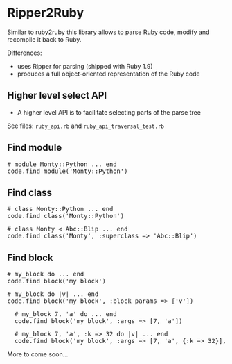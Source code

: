 # Ripper2Ruby ##

Similar to ruby2ruby this library allows to parse Ruby code, modify and 
recompile it back to Ruby.

Differences:

* uses Ripper for parsing (shipped with Ruby 1.9)
* produces a full object-oriented representation of the Ruby code

## Higher level select API ##

* A higher level API is to facilitate selecting parts of the parse tree   

See files: `ruby_api.rb` and `ruby_api_traversal_test.rb`

## Find module ##

<pre>
# module Monty::Python ... end
code.find_module('Monty::Python') 
</pre>

## Find class ##

<pre>
# class Monty::Python ... end
code.find_class('Monty::Python')   
</pre>

<pre>
# class Monty < Abc::Blip ... end
code.find_class('Monty', :superclass => 'Abc::Blip')   
</pre>

## Find block ##
<pre>
# my_block do ... end
code.find_block('my_block')   
</pre>

<pre>
# my_block do |v| ... end
code.find_block('my_block', :block_params => ['v'])   
</pre>

<pre>
  # my_block 7, 'a' do ... end
  code.find_block('my_block', :args => [7, 'a'])   
</pre>
                                                 
<pre>
  # my_block 7, 'a', :k => 32 do |v| ... end
  code.find_block('my_block', :args => [7, 'a', {:k => 32}], :block_params => ['v'])   
</pre>

More to come soon...